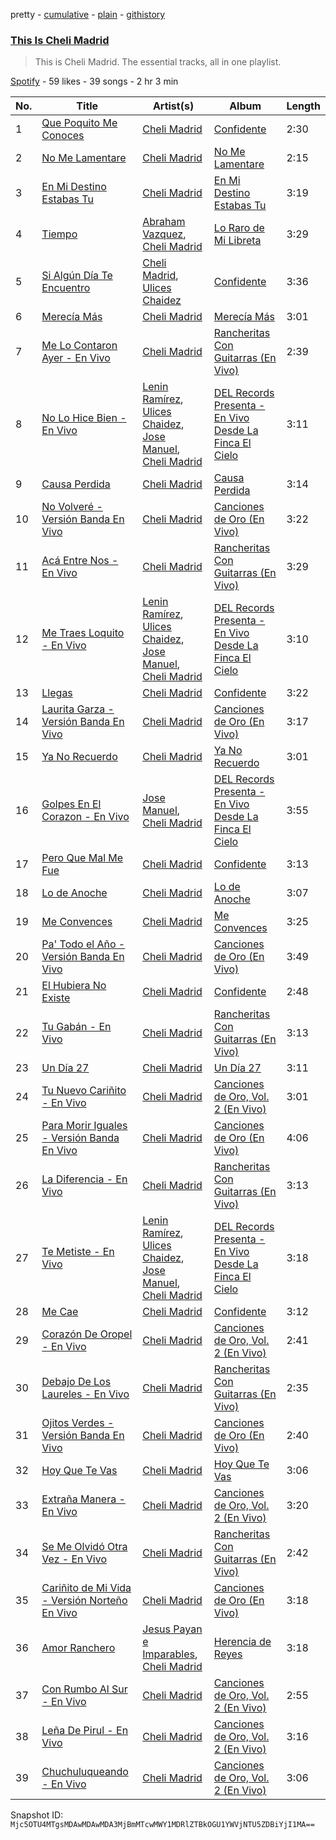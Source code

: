 pretty - [cumulative](/playlists/cumulative/37i9dQZF1DZ06evO2ZmELv.md) - [plain](/playlists/plain/37i9dQZF1DZ06evO2ZmELv) - [githistory](https://github.githistory.xyz/mackorone/spotify-playlist-archive/blob/main/playlists/plain/37i9dQZF1DZ06evO2ZmELv)

### [This Is Cheli Madrid](https://open.spotify.com/playlist/37i9dQZF1DZ06evO2ZmELv)

> This is Cheli Madrid\. The essential tracks, all in one playlist.

[Spotify](https://open.spotify.com/user/spotify) - 59 likes - 39 songs - 2 hr 3 min

| No. | Title | Artist(s) | Album | Length |
|---|---|---|---|---|
| 1 | [Que Poquito Me Conoces](https://open.spotify.com/track/3rxafxANDFSkB2onHUBUe6) | [Cheli Madrid](https://open.spotify.com/artist/55vcI80PhlIE7harEjtMZu) | [Confidente](https://open.spotify.com/album/3sjxwy2kUx9tuWXztPExlP) | 2:30 |
| 2 | [No Me Lamentare](https://open.spotify.com/track/1Wmxfl6r5CVc8FplFZ8hxM) | [Cheli Madrid](https://open.spotify.com/artist/55vcI80PhlIE7harEjtMZu) | [No Me Lamentare](https://open.spotify.com/album/7Bl7KTEP0tDvSLfLbYhn1O) | 2:15 |
| 3 | [En Mi Destino Estabas Tu](https://open.spotify.com/track/6tyczwNk5TqYt9WdSZcZ1x) | [Cheli Madrid](https://open.spotify.com/artist/55vcI80PhlIE7harEjtMZu) | [En Mi Destino Estabas Tu](https://open.spotify.com/album/4DAa9X3K3EywDoKc7Z3LS2) | 3:19 |
| 4 | [Tiempo](https://open.spotify.com/track/32ung15IIZshuPRQBs2yXX) | [Abraham Vazquez](https://open.spotify.com/artist/063Vp9es6lLAbFUDtIAkFD), [Cheli Madrid](https://open.spotify.com/artist/55vcI80PhlIE7harEjtMZu) | [Lo Raro de Mi Libreta](https://open.spotify.com/album/5AKCPbBW4kSmJVfyQ5LjCN) | 3:29 |
| 5 | [Si Algún Día Te Encuentro](https://open.spotify.com/track/3cXE7s1awKcJiNHp2UokBu) | [Cheli Madrid](https://open.spotify.com/artist/55vcI80PhlIE7harEjtMZu), [Ulices Chaidez](https://open.spotify.com/artist/5npvUMe1CGnIhTX7OaLGVV) | [Confidente](https://open.spotify.com/album/3sjxwy2kUx9tuWXztPExlP) | 3:36 |
| 6 | [Merecía Más](https://open.spotify.com/track/2bFh7FBsBMT0aFlSvvDPNi) | [Cheli Madrid](https://open.spotify.com/artist/55vcI80PhlIE7harEjtMZu) | [Merecía Más](https://open.spotify.com/album/4x4GrgG8ikogFhMWmW5aMa) | 3:01 |
| 7 | [Me Lo Contaron Ayer \- En Vivo](https://open.spotify.com/track/67sQnKgLjqE8EJyYzZt8Ie) | [Cheli Madrid](https://open.spotify.com/artist/55vcI80PhlIE7harEjtMZu) | [Rancheritas Con Guitarras \(En Vivo\)](https://open.spotify.com/album/1k5ZkRpfQdmmi8dje17FCw) | 2:39 |
| 8 | [No Lo Hice Bien \- En Vivo](https://open.spotify.com/track/0hQGltiywFTqXxi8SPyodj) | [Lenin Ramírez](https://open.spotify.com/artist/3hTffafUYLLgO4yuPAxb5U), [Ulices Chaidez](https://open.spotify.com/artist/5npvUMe1CGnIhTX7OaLGVV), [Jose Manuel](https://open.spotify.com/artist/1rXOb9uSnt1qvPF44FTplr), [Cheli Madrid](https://open.spotify.com/artist/55vcI80PhlIE7harEjtMZu) | [DEL Records Presenta \- En Vivo Desde La Finca El Cielo](https://open.spotify.com/album/2qBC1y6a7ekCIxDN9Lf7tq) | 3:11 |
| 9 | [Causa Perdida](https://open.spotify.com/track/1VFb1rxA0Z1YD5bB0wkdtS) | [Cheli Madrid](https://open.spotify.com/artist/55vcI80PhlIE7harEjtMZu) | [Causa Perdida](https://open.spotify.com/album/0Mruimc9MX6Wvf5fLSpZA2) | 3:14 |
| 10 | [No Volveré \- Versión Banda En Vivo](https://open.spotify.com/track/0eH7x7An9XOPCeDsIYnY5R) | [Cheli Madrid](https://open.spotify.com/artist/55vcI80PhlIE7harEjtMZu) | [Canciones de Oro \(En Vivo\)](https://open.spotify.com/album/4tNcPSxJTuAtb6kHPZ7awr) | 3:22 |
| 11 | [Acá Entre Nos \- En Vivo](https://open.spotify.com/track/4oX6dB6XekjdF63marhlLo) | [Cheli Madrid](https://open.spotify.com/artist/55vcI80PhlIE7harEjtMZu) | [Rancheritas Con Guitarras \(En Vivo\)](https://open.spotify.com/album/1k5ZkRpfQdmmi8dje17FCw) | 3:29 |
| 12 | [Me Traes Loquito \- En Vivo](https://open.spotify.com/track/33CrmjCt84VBCwbwYDHpdp) | [Lenin Ramírez](https://open.spotify.com/artist/3hTffafUYLLgO4yuPAxb5U), [Ulices Chaidez](https://open.spotify.com/artist/5npvUMe1CGnIhTX7OaLGVV), [Jose Manuel](https://open.spotify.com/artist/1rXOb9uSnt1qvPF44FTplr), [Cheli Madrid](https://open.spotify.com/artist/55vcI80PhlIE7harEjtMZu) | [DEL Records Presenta \- En Vivo Desde La Finca El Cielo](https://open.spotify.com/album/2qBC1y6a7ekCIxDN9Lf7tq) | 3:10 |
| 13 | [Llegas](https://open.spotify.com/track/3OqtrIbY11sHaXWlZVOOd8) | [Cheli Madrid](https://open.spotify.com/artist/55vcI80PhlIE7harEjtMZu) | [Confidente](https://open.spotify.com/album/3sjxwy2kUx9tuWXztPExlP) | 3:22 |
| 14 | [Laurita Garza \- Versión Banda En Vivo](https://open.spotify.com/track/4eGrp5JWRFZc2j5Zsho9Ge) | [Cheli Madrid](https://open.spotify.com/artist/55vcI80PhlIE7harEjtMZu) | [Canciones de Oro \(En Vivo\)](https://open.spotify.com/album/4tNcPSxJTuAtb6kHPZ7awr) | 3:17 |
| 15 | [Ya No Recuerdo](https://open.spotify.com/track/2UEXaEG7eV345Pi91OcWOu) | [Cheli Madrid](https://open.spotify.com/artist/55vcI80PhlIE7harEjtMZu) | [Ya No Recuerdo](https://open.spotify.com/album/3heIkc37kxEfruon2P7eiQ) | 3:01 |
| 16 | [Golpes En El Corazon \- En Vivo](https://open.spotify.com/track/0gSdIIHdkqIZKBiiScOuCX) | [Jose Manuel](https://open.spotify.com/artist/1rXOb9uSnt1qvPF44FTplr), [Cheli Madrid](https://open.spotify.com/artist/55vcI80PhlIE7harEjtMZu) | [DEL Records Presenta \- En Vivo Desde La Finca El Cielo](https://open.spotify.com/album/2qBC1y6a7ekCIxDN9Lf7tq) | 3:55 |
| 17 | [Pero Que Mal Me Fue](https://open.spotify.com/track/3tfljEJGw0v9YsNddth1Ms) | [Cheli Madrid](https://open.spotify.com/artist/55vcI80PhlIE7harEjtMZu) | [Confidente](https://open.spotify.com/album/3sjxwy2kUx9tuWXztPExlP) | 3:13 |
| 18 | [Lo de Anoche](https://open.spotify.com/track/2dZAF8kwSjlkYASXpHN2OU) | [Cheli Madrid](https://open.spotify.com/artist/55vcI80PhlIE7harEjtMZu) | [Lo de Anoche](https://open.spotify.com/album/4ik5ysg5eOb1CfL7FMdbFL) | 3:07 |
| 19 | [Me Convences](https://open.spotify.com/track/7rfswBSqRi1VzfF2ikDPgu) | [Cheli Madrid](https://open.spotify.com/artist/55vcI80PhlIE7harEjtMZu) | [Me Convences](https://open.spotify.com/album/0QXkJIQbStcMQKlS8aprwb) | 3:25 |
| 20 | [Pa' Todo el Año \- Versión Banda En Vivo](https://open.spotify.com/track/45wiGckG0njKBSJsEKZLKm) | [Cheli Madrid](https://open.spotify.com/artist/55vcI80PhlIE7harEjtMZu) | [Canciones de Oro \(En Vivo\)](https://open.spotify.com/album/4tNcPSxJTuAtb6kHPZ7awr) | 3:49 |
| 21 | [El Hubiera No Existe](https://open.spotify.com/track/5mAEsGkI4nuo2fSdpwIVkK) | [Cheli Madrid](https://open.spotify.com/artist/55vcI80PhlIE7harEjtMZu) | [Confidente](https://open.spotify.com/album/3sjxwy2kUx9tuWXztPExlP) | 2:48 |
| 22 | [Tu Gabán \- En Vivo](https://open.spotify.com/track/1IfNokpqpg4Nn2TUG4olD9) | [Cheli Madrid](https://open.spotify.com/artist/55vcI80PhlIE7harEjtMZu) | [Rancheritas Con Guitarras \(En Vivo\)](https://open.spotify.com/album/1k5ZkRpfQdmmi8dje17FCw) | 3:13 |
| 23 | [Un Día 27](https://open.spotify.com/track/4eIrTbHWJFt6t5biQOolnh) | [Cheli Madrid](https://open.spotify.com/artist/55vcI80PhlIE7harEjtMZu) | [Un Día 27](https://open.spotify.com/album/3zqkIKpyXUSx3RVwZVS4GU) | 3:11 |
| 24 | [Tu Nuevo Cariñito \- En Vivo](https://open.spotify.com/track/0maJBdkdjTjLEGjXqbncEo) | [Cheli Madrid](https://open.spotify.com/artist/55vcI80PhlIE7harEjtMZu) | [Canciones de Oro, Vol\. 2 \(En Vivo\)](https://open.spotify.com/album/3aABuHHm5yN2SsSTIdupOw) | 3:01 |
| 25 | [Para Morir Iguales \- Versión Banda En Vivo](https://open.spotify.com/track/5JPZL1qwDXOnYt6w4Rg7gy) | [Cheli Madrid](https://open.spotify.com/artist/55vcI80PhlIE7harEjtMZu) | [Canciones de Oro \(En Vivo\)](https://open.spotify.com/album/4tNcPSxJTuAtb6kHPZ7awr) | 4:06 |
| 26 | [La Diferencia \- En Vivo](https://open.spotify.com/track/1V1vXXWGYfbDW56TSbMAmb) | [Cheli Madrid](https://open.spotify.com/artist/55vcI80PhlIE7harEjtMZu) | [Rancheritas Con Guitarras \(En Vivo\)](https://open.spotify.com/album/1k5ZkRpfQdmmi8dje17FCw) | 3:13 |
| 27 | [Te Metiste \- En Vivo](https://open.spotify.com/track/2kv7VeksDUQ7s3TmXtlSHf) | [Lenin Ramírez](https://open.spotify.com/artist/3hTffafUYLLgO4yuPAxb5U), [Ulices Chaidez](https://open.spotify.com/artist/5npvUMe1CGnIhTX7OaLGVV), [Jose Manuel](https://open.spotify.com/artist/1rXOb9uSnt1qvPF44FTplr), [Cheli Madrid](https://open.spotify.com/artist/55vcI80PhlIE7harEjtMZu) | [DEL Records Presenta \- En Vivo Desde La Finca El Cielo](https://open.spotify.com/album/2qBC1y6a7ekCIxDN9Lf7tq) | 3:18 |
| 28 | [Me Cae](https://open.spotify.com/track/0P14iNFjf1g8qVOrmjC5Jq) | [Cheli Madrid](https://open.spotify.com/artist/55vcI80PhlIE7harEjtMZu) | [Confidente](https://open.spotify.com/album/3sjxwy2kUx9tuWXztPExlP) | 3:12 |
| 29 | [Corazón De Oropel \- En Vivo](https://open.spotify.com/track/0hHpTNFOXCksQqWLrmzo8s) | [Cheli Madrid](https://open.spotify.com/artist/55vcI80PhlIE7harEjtMZu) | [Canciones de Oro, Vol\. 2 \(En Vivo\)](https://open.spotify.com/album/3aABuHHm5yN2SsSTIdupOw) | 2:41 |
| 30 | [Debajo De Los Laureles \- En Vivo](https://open.spotify.com/track/1UiOn0z0Jfv5d863x6DIa8) | [Cheli Madrid](https://open.spotify.com/artist/55vcI80PhlIE7harEjtMZu) | [Rancheritas Con Guitarras \(En Vivo\)](https://open.spotify.com/album/1k5ZkRpfQdmmi8dje17FCw) | 2:35 |
| 31 | [Ojitos Verdes \- Versión Banda En Vivo](https://open.spotify.com/track/25l4KWFW4cgtwjdptNp27P) | [Cheli Madrid](https://open.spotify.com/artist/55vcI80PhlIE7harEjtMZu) | [Canciones de Oro \(En Vivo\)](https://open.spotify.com/album/4tNcPSxJTuAtb6kHPZ7awr) | 2:40 |
| 32 | [Hoy Que Te Vas](https://open.spotify.com/track/0O6zTZ5GqM9MPNgwXYt6Vb) | [Cheli Madrid](https://open.spotify.com/artist/55vcI80PhlIE7harEjtMZu) | [Hoy Que Te Vas](https://open.spotify.com/album/4JfKXEJo0tqcyDTcWRT0Sj) | 3:06 |
| 33 | [Extraña Manera \- En Vivo](https://open.spotify.com/track/2TwbZlvEyVpYDtMY6dsHMP) | [Cheli Madrid](https://open.spotify.com/artist/55vcI80PhlIE7harEjtMZu) | [Canciones de Oro, Vol\. 2 \(En Vivo\)](https://open.spotify.com/album/3aABuHHm5yN2SsSTIdupOw) | 3:20 |
| 34 | [Se Me Olvidó Otra Vez \- En Vivo](https://open.spotify.com/track/4Sa4JAiKTorCrmduJ2M1uH) | [Cheli Madrid](https://open.spotify.com/artist/55vcI80PhlIE7harEjtMZu) | [Rancheritas Con Guitarras \(En Vivo\)](https://open.spotify.com/album/1k5ZkRpfQdmmi8dje17FCw) | 2:42 |
| 35 | [Cariñito de Mi Vida \- Versión Norteño En Vivo](https://open.spotify.com/track/4GQ9zLVygYtXqaI0H6sKPK) | [Cheli Madrid](https://open.spotify.com/artist/55vcI80PhlIE7harEjtMZu) | [Canciones de Oro \(En Vivo\)](https://open.spotify.com/album/4tNcPSxJTuAtb6kHPZ7awr) | 3:18 |
| 36 | [Amor Ranchero](https://open.spotify.com/track/1trn4GJEVc1fUJ6QPt47Q8) | [Jesus Payan e Imparables](https://open.spotify.com/artist/7y24WJ50nXUe8p8P4doUup), [Cheli Madrid](https://open.spotify.com/artist/55vcI80PhlIE7harEjtMZu) | [Herencia de Reyes](https://open.spotify.com/album/41jebnJTjXLJUPccmutiXa) | 3:18 |
| 37 | [Con Rumbo Al Sur \- En Vivo](https://open.spotify.com/track/5FyPPML88pOwIzVRhpV0QH) | [Cheli Madrid](https://open.spotify.com/artist/55vcI80PhlIE7harEjtMZu) | [Canciones de Oro, Vol\. 2 \(En Vivo\)](https://open.spotify.com/album/3aABuHHm5yN2SsSTIdupOw) | 2:55 |
| 38 | [Leña De Pirul \- En Vivo](https://open.spotify.com/track/1AYy8gtLDsPJURA6xfoma9) | [Cheli Madrid](https://open.spotify.com/artist/55vcI80PhlIE7harEjtMZu) | [Canciones de Oro, Vol\. 2 \(En Vivo\)](https://open.spotify.com/album/3aABuHHm5yN2SsSTIdupOw) | 3:16 |
| 39 | [Chuchuluqueando \- En Vivo](https://open.spotify.com/track/2gAupLmtufI2V605ottAuV) | [Cheli Madrid](https://open.spotify.com/artist/55vcI80PhlIE7harEjtMZu) | [Canciones de Oro, Vol\. 2 \(En Vivo\)](https://open.spotify.com/album/3aABuHHm5yN2SsSTIdupOw) | 3:06 |

Snapshot ID: `Mjc5OTU4MTgsMDAwMDAwMDA3MjBmMTcwMWY1MDRlZTBkOGU1YWVjNTU5ZDBiYjI1MA==`
